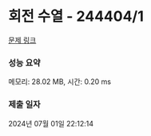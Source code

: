 # 회전 수열 - 244404/1 

[문제 링크](https://level.goorm.io/exam/244404/%ED%9A%8C%EC%A0%84-%EB%B0%B0%EC%97%B4/quiz/1) 

### 성능 요약

메모리: 28.02 MB, 시간: 0.20 ms

### 제출 일자

2024년 07월 01일 22:12:14

